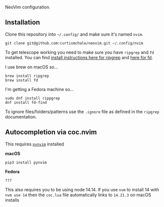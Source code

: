 NeoVim configuration.

## Installation

Clone this repository into `~/.config/` and make sure it's named `nvim`.

```
git clone git@github.com:curtismchale/neovim.git ~/.config/nvim
```

To get telescope working you need to make sure you have `ripgrep` and `fd` installed. You can find [install instructions here for ripgrep](https://github.com/BurntSushi/ripgrep) and [here for fd](https://github.com/sharkdp/fd).

I use brew on macOS so...
```
brew install ripgrep
brew install fd
```

I'm getting a Fedora machine so...

```
sudo dnf install rippgrep
dnf install fd-find
```

To ignore files/folders/patterns use the `.ignore` file as defined in the `ripgrep` documentation.


## Autocompletion via coc.nvim

This requires [`pynvim`](https://github.com/neovim/pynvim) installed

**macOS**

```
pip3 install pynvim
```

**Fedora**

```
???
```

This also requires you to be using node 14.14. If you use `nvm` to install 14 with `nvm use 14` then the `coc.lua` file automatically links to `14.21.3` on macOS installs


